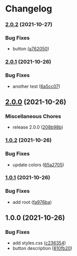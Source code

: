 # Changelog

### [2.0.2](https://www.github.com/dorsaffrigui/fds-test/compare/fds-button-v2.0.1...fds-button-v2.0.2) (2021-10-27)


### Bug Fixes

* button ([a762050](https://www.github.com/dorsaffrigui/fds-test/commit/a762050bc9dfef4ecac600305eff1cdf881b42c8))

### [2.0.1](https://www.github.com/dorsaffrigui/fds-test/compare/fds-button-v2.0.0...fds-button-v2.0.1) (2021-10-26)


### Bug Fixes

* another test ([6a5cc07](https://www.github.com/dorsaffrigui/fds-test/commit/6a5cc073893223488d3ffa04910daf7f9be8f282))

## [2.0.0](https://www.github.com/dorsaffrigui/fds-test/compare/fds-button-v1.0.2...fds-button-v2.0.0) (2021-10-26)


### Miscellaneous Chores

* release 2.0.0 ([208b98b](https://www.github.com/dorsaffrigui/fds-test/commit/208b98ba5ef9439134c8b4e8e7eaf923dc5199d9))

### [1.0.2](https://www.github.com/dorsaffrigui/fds-test/compare/fds-button-v1.0.1...fds-button-v1.0.2) (2021-10-26)


### Bug Fixes

* update colors ([65a2705](https://www.github.com/dorsaffrigui/fds-test/commit/65a27051e70d8408be89569306bed00cd7bf2651))

### [1.0.1](https://www.github.com/dorsaffrigui/fds-test/compare/fds-button-v1.0.0...fds-button-v1.0.1) (2021-10-26)


### Bug Fixes

* add root ([fa976ba](https://www.github.com/dorsaffrigui/fds-test/commit/fa976ba2462ceb24c1cf62a4a4387e69f433accb))

## 1.0.0 (2021-10-26)


### Bug Fixes

* add styles.css ([c236354](https://www.github.com/dorsaffrigui/fds-test/commit/c2363545a9c175ccbfabf82d5951dc914701e52f))
* button description ([810fb20](https://www.github.com/dorsaffrigui/fds-test/commit/810fb204ec33c67def7c87c282d7ff3702c3c936))
